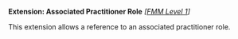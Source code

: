 **Extension: Associated Practitioner Role** *[[FMM Level 1](guidance.html)]*

This extension allows a reference to an associated practitioner role.